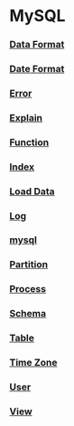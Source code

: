 MySQL
===

### [Data Format](./data-format/README.md)
### [Date Format](./date-format/README.md)
### [Error](./error.md)
### [Explain](./explain/README.md)
### [Function](./function/README.md)
### [Index](./index/README.md)
### [Load Data](./load-data/README.md)
### [Log](./log/README.md)
### [mysql](./mysql/README.md)
### [Partition](./partition/README.md)
### [Process](./process/README.md)
### [Schema](./schema/README.md)
### [Table](./table/README.md)
### [Time Zone](./time-zone/README.md)
### [User](./user/README.md)
### [View](./view/README.md)

